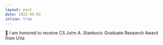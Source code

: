 ```yaml
---
layout: post
date: 2022-05-01
inline: true
---
```


:rocket: I am honored to receive CS John A. Stankovic Graduate Research Award from UVa

